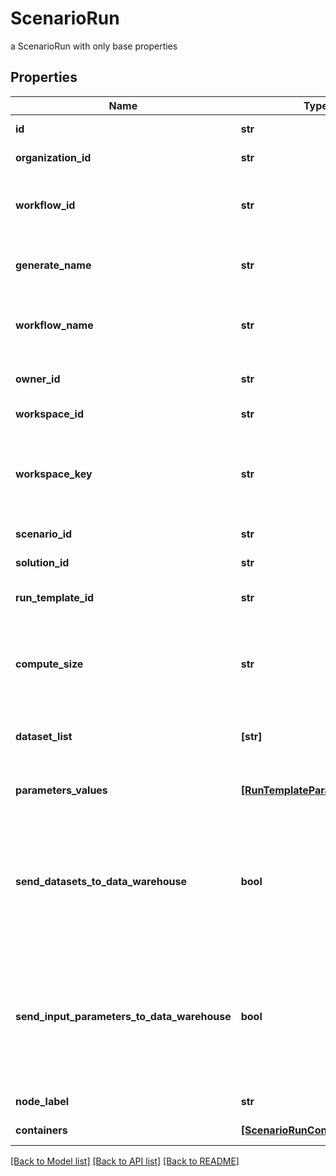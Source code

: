 # ScenarioRun

a ScenarioRun with only base properties

## Properties
Name | Type | Description | Notes
------------ | ------------- | ------------- | -------------
**id** | **str** | the ScenarioRun | [optional] [readonly] 
**organization_id** | **str** | the Organization id | [optional] 
**workflow_id** | **str** | the Cosmo Tech compute cluster Argo Workflow Id to search | [optional] 
**generate_name** | **str** | the base name for workflow name generation | [optional] 
**workflow_name** | **str** | the Cosmo Tech compute cluster Argo Workflow Name | [optional] 
**owner_id** | **str** | the user id which own this scenariorun | [optional] [readonly] 
**workspace_id** | **str** | the Workspace Id | [optional] [readonly] 
**workspace_key** | **str** | technical key for resource name convention and version grouping. Must be unique | [optional] [readonly] 
**scenario_id** | **str** | the Scenario Id | [optional] [readonly] 
**solution_id** | **str** | the Solution Id | [optional] [readonly] 
**run_template_id** | **str** | the Solution Run Template id | [optional] [readonly] 
**compute_size** | **str** | the compute size needed for this Analysis. Standard sizes are basic and highcpu. Default is basic | [optional] [readonly] 
**dataset_list** | **[str]** | the list of Dataset Id associated to this Analysis | [optional] [readonly] 
**parameters_values** | [**[RunTemplateParameterValue]**](RunTemplateParameterValue.md) | the list of Run Template parameters values | [optional] [readonly] 
**send_datasets_to_data_warehouse** | **bool** | whether or not the Datasets values are send to the DataWarehouse prior to Simulation Run. If not set follow the Workspace setting | [optional] [readonly] 
**send_input_parameters_to_data_warehouse** | **bool** | whether or not the input parameters values are send to the DataWarehouse prior to Simulation Run. If not set follow the Workspace setting | [optional] [readonly] 
**node_label** | **str** | the node label request | [optional] [readonly] 
**containers** | [**[ScenarioRunContainer]**](ScenarioRunContainer.md) | the containers list | [optional] 

[[Back to Model list]](../README.md#documentation-for-models) [[Back to API list]](../README.md#documentation-for-api-endpoints) [[Back to README]](../README.md)


